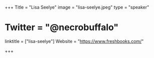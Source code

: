 +++
Title = "Lisa Seelye"
image = "lisa-seelye.jpeg"
type = "speaker"
# Twitter = "@necrobuffalo"
linktitle = ["lisa-seelye"]
Website = "https://www.freshbooks.com/"

+++
